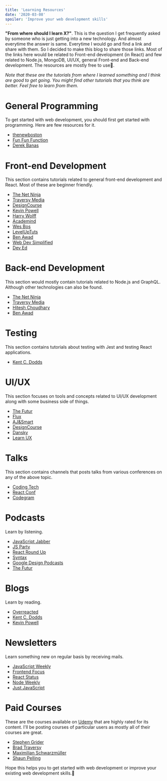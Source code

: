 ```yaml
---
title: 'Learning Resources'
date: '2020-03-08'
spoiler: 'Improve your web development skills'
---
```


**"From where should I learn X?"**. This is the question I get frequently asked by someone who is just getting into a new technology. And almost everytime the answer is same. Everytime I would go and find a link and share with them. So I decided to make this blog to share those links. Most of the links here would be related to Front-end development (in React) and few related to Node.js, MongoDB, UI/UX, general Front-end and Back-end development. The resources are mostly free to use🎉.

_Note that these are the tutorials from where I learned something and I think are good to get going. You might find other tutorials that you think are better. Feel free to learn from them._

# General Programming

To get started with web development, you should first get started with programming. Here are few resources for it.

-   [thenewboston](https://www.youtube.com/user/thenewboston)
-   [Fun Fun Function](https://www.youtube.com/channel/UCO1cgjhGzsSYb1rsB4bFe4Q)
-   [Derek Banas](https://www.youtube.com/user/derekbanas)

# Front-end Development

This section contains tutorials related to general front-end development and React. Most of these are beginner friendly.

-   [The Net Ninja](https://www.youtube.com/channel/UCW5YeuERMmlnqo4oq8vwUpg)
-   [Traversy Media](https://www.youtube.com/user/TechGuyWeb)
-   [DesignCourse](https://www.youtube.com/user/DesignCourse)
-   [Kevin Powell](https://www.youtube.com/user/KepowOb)
-   [Harry Wolff](https://www.youtube.com/user/hswolff)
-   [Academind](https://www.youtube.com/channel/UCSJbGtTlrDami-tDGPUV9-w)
-   [Wes Bos](https://www.youtube.com/user/wesbos)
-   [LevelUpTuts](https://www.youtube.com/user/LevelUpTuts)
-   [Ben Awad](https://www.youtube.com/user/99baddawg)
-   [Web Dev Simplified](https://www.youtube.com/channel/UCFbNIlppjAuEX4znoulh0Cw)
-   [Dev Ed](https://www.youtube.com/channel/UClb90NQQcskPUGDIXsQEz5Q)

# Back-end Development

This section would mostly contain tutorials related to Node.js and GraphQL. Although other technologies can also be found.

-   [The Net Ninja](https://www.youtube.com/channel/UCW5YeuERMmlnqo4oq8vwUpg)
-   [Traversy Media](https://www.youtube.com/user/TechGuyWeb)
-   [Hitesh Choudhary](https://www.youtube.com/user/hiteshitube)
-   [Ben Awad](https://www.youtube.com/user/99baddawg)

# Testing

This section contains tutorials about testing with Jest and testing React applications.

-   [Kent C. Dodds](https://www.youtube.com/user/kentdoddsfamily)

# UI/UX

This section focuses on tools and concepts related to UI/UX development along with some business side of things.

-   [The Futur](https://www.youtube.com/user/TheSkoolRocks)
-   [Flux](https://www.youtube.com/channel/UCN7dywl5wDxTu1RM3eJ_h9Q)
-   [AJ&Smart](https://www.youtube.com/channel/UCeB_OpLspKJGiKv1CYkWFFw)
-   [DesignCourse](https://www.youtube.com/user/DesignCourse)
-   [Dansky](https://www.youtube.com/channel/UCAbq1eKey19tt-FfaIO1RMA)
-   [Learn UX](https://learnux.io)

# Talks

This section contains channels that posts talks from various conferences on any of the above topic.

-   [Coding Tech](https://www.youtube.com/channel/UCtxCXg-UvSnTKPOzLH4wJaQ)
-   [React Conf](https://www.youtube.com/channel/UCz5vTaEhvh7dOHEyd1efcaQ)
-   [Codegram](https://www.youtube.com/channel/UCwoOpKfkyCQHW562hXXQAGg)

# Podcasts

Learn by listening.

-   [JavaScript Jabber](https://devchat.tv/js-jabber)
-   [JS Party](https://changelog.com/jsparty)
-   [React Round Up](https://devchat.tv/react-round-up)
-   [Syntax](https://syntax.fm)
-   [Google Design Podcasts](https://design.google/library/podcasts)
-   [The Futur](https://thefutur.com/podcast)

# Blogs

Learn by reading.

-   [Overreacted](https://overreacted.io)
-   [Kent C. Dodds](https://kentcdodds.com)
-   [Kevin Powell](https://www.kevinpowell.co/articles)

# Newsletters

Learn something new on regular basis by receiving mails.

-   [JavaScript Weekly](https://javascriptweekly.com)
-   [Frontend Focus](https://frontendfoc.us)
-   [React Status](https://react.statuscode.com)
-   [Node Weekly](https://nodeweekly.com)
-   [Just JavaScript](https://justjavascript.com)

# Paid Courses

These are the courses available on [Udemy](https://www.udemy.com) that are highly rated for its content. I'll be posting courses of particular users as mostly all of their courses are great.

-   [Stephen Grider](https://www.udemy.com/user/sgslo)
-   [Brad Traversy](https://www.udemy.com/user/brad-traversy)
-   [Maximilian Schwarzmüller](https://www.udemy.com/user/maximilian-schwarzmuller)
-   [Shaun Pelling](https://www.udemy.com/user/47fd83f6-5e4a-4e87-a0f0-519ac51f91b6)

Hope this helps you to get started with web development or improve your existing web development skills.🙂
